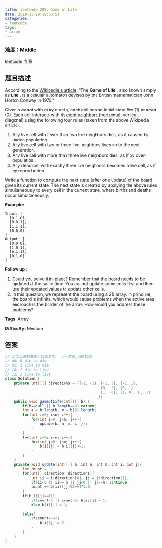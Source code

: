 ```yaml
---
title: leetcode 289. Game of Life
date: 2019-11-29 19:30:51
categories:
- leetcode
tags:
- Array
---
```

### 难度：Middle

<a href="https://leetcode.com/problems/game-of-life/">leetcode</a>
<a href="https://www.jiuzhang.com/solution/game-of-life/">九章</a>
## 题目描述
According to the [Wikipedia's
article](https://en.wikipedia.org/wiki/Conway%27s_Game_of_Life): "The **Game
of Life** , also known simply as **Life** , is a cellular automaton devised by
the British mathematician John Horton Conway in 1970."

Given a _board_ with _m_ by _n_ cells, each cell has an initial state _live_
(1) or _dead_ (0). Each cell interacts with its [eight
neighbors](https://en.wikipedia.org/wiki/Moore_neighborhood) (horizontal,
vertical, diagonal) using the following four rules (taken from the above
Wikipedia article):

  1. Any live cell with fewer than two live neighbors dies, as if caused by under-population.
  2. Any live cell with two or three live neighbors lives on to the next generation.
  3. Any live cell with more than three live neighbors dies, as if by over-population..
  4. Any dead cell with exactly three live neighbors becomes a live cell, as if by reproduction.

Write a function to compute the next state (after one update) of the board
given its current state. The next state is created by applying the above rules
simultaneously to every cell in the current state, where births and deaths
occur simultaneously.

**Example:**
        
    Input: [
      [0,1,0],
      [0,0,1],
      [1,1,1],
      [0,0,0]
    ]
    Output: [
      [0,0,0],
      [1,0,1],
      [0,1,1],
      [0,1,0]
    ]
    

**Follow up** :

  1. Could you solve it in-place? Remember that the board needs to be updated at the same time: You cannot update some cells first and then use their updated values to update other cells.
  2. In this question, we represent the board using a 2D array. In principle, the board is infinite, which would cause problems when the active area encroaches the border of the array. How would you address these problems?


**Tags:** Array

**Difficulty:** Medium
## 答案
<!--more-->
```java
// 二位二进制数表示状态变化， 下一状态_当前状态
// 00: 0 die to die
// 01: 1 live to die
// 10: 2 die to live
// 11: 3 live to live
class Solution {
    private int[][] directions = {{-1, -1}, {-1, 0}, {-1, 1},
                                            {0, -1}, {0, 1}, 
                                            {1, -1}, {1, 0}, {1, 1}
                                           };
    public void gameOfLife(int[][] b) {
        if(b==null || b.length==0) return;
        int n = b.length, m = b[0].length;
        for(int i=0; i<n; i++){
            for(int j=0; j<m; j++){
                update(b, n, m, i, j);
            }
        }
        for(int i=0; i<n; i++){
            for(int j=0; j<m; j++){
                b[i][j] = b[i][j]>>1;
            }
        }
    }
    private void update(int[][] b, int n, int m, int i, int j){
        int count = 0;
        for(int[] direction: directions){
            int ii = i+direction[0], jj = j+direction[1];
            if(ii<0 || ii>= n || jj<0 || jj>=m) continue;
            count += b[ii][jj]%2==1?1:0;
        }
        if(b[i][j]==1){
            if(count<2 || count>3) b[i][j] = 1;
            else b[i][j] = 3;
            
        }else{
            if(count==3){
                b[i][j] = 2;
            }
        }
    }
}
```
